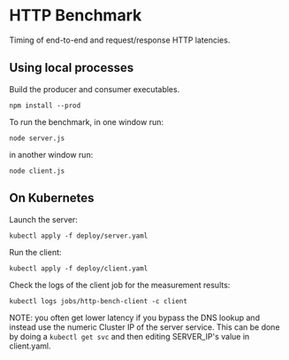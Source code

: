 # HTTP Benchmark
Timing of end-to-end and request/response HTTP latencies.

## Using local processes

Build the producer and consumer executables.
```
npm install --prod
```

To run the benchmark, in one window run:
```
node server.js
```

in another window run:
```
node client.js
```

## On Kubernetes

Launch the server:
```
kubectl apply -f deploy/server.yaml
```

Run the client:
```
kubectl apply -f deploy/client.yaml
```

Check the logs of the client job for the measurement results:
```
kubectl logs jobs/http-bench-client -c client
```

NOTE: you often get lower latency if you bypass the DNS lookup and
instead use the numeric Cluster IP of the server service.  This can be
done by doing a `kubectl get svc` and then editing SERVER_IP's value
in client.yaml.
